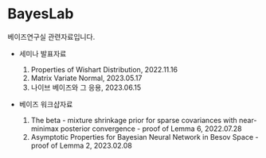 # BayesLab
베이즈연구실 관련자료입니다.
- 세미나 발표자료
  1. Properties of Wishart Distribution, 2022.11.16
  2. Matrix Variate Normal, 2023.05.17
  3. 나이브 베이즈와 그 응용, 2023.06.15

- 베이즈 워크샵자료
  1. The beta - mixture shrinkage prior for sparse covariances with near-minimax posterior convergence - proof of Lemma 6, 2022.07.28
  2. Asymptotic Properties for Bayesian Neural Network in Besov Space - proof of Lemma 2, 2023.02.08
